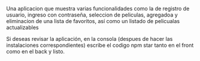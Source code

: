 Una aplicacion que muestra varias funcionalidades como la de registro de usuario, ingreso con contraseña, seleccion de peliculas, agregadoa y eliminacion de una lista de favoritos, 
así como un listado de pelicualas actualizables

Si deseas revisar la aplicación, en la consola (despues de hacer las instalaciones correspondientes) escribe el codigo npm star tanto en el front como en el back y listo. 
